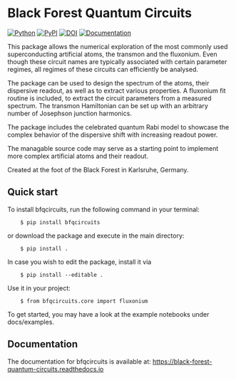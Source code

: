# Black Forest Quantum Circuits

[![Python](https://img.shields.io/pypi/pyversions/bfqcircuits.svg)](https://badge.fury.io/py/bfqcircuits)
[![PyPI](https://badge.fury.io/py/bfqcircuits.svg)](https://badge.fury.io/py/bfqcircuits)
[![DOI](https://zenodo.org/badge/835614971.svg)](https://zenodo.org/doi/10.5281/zenodo.13695981)
[![Documentation](https://img.shields.io/badge/api-reference-blue.svg)](https://black-forest-quantum-circuits.readthedocs.io/en/latest/api/bfqcircuits.html)

This package allows the numerical exploration of the most commonly used superconducting artificial atoms,
the transmon and the fluxonium. Even though these circuit names are typically associated with certain parameter regimes,
all regimes of these circuits can efficiently be analysed.

The package can be used to design the spectrum of the atoms, their dispersive readout, as well as to extract various
properties. A fluxonium fit routine is included, to extract the circuit parameters from a measured spectrum.
The transmon Hamiltonian can be set up with an arbitrary number of Josephson junction harmonics.

The package includes the celebrated quantum Rabi model to showcase the complex behavior of the dispersive shift
with increasing readout power.

The managable source code may serve as a starting point to implement more complex artificial atoms and their readout.

Created at the foot of the Black Forest in Karlsruhe, Germany.

## Quick start

To install bfqcircuits, run the following command in your terminal:

        $ pip install bfqcircuits

or download the package and execute in the main directory:

        $ pip install .

In case you wish to edit the package, install it via

        $ pip install --editable .

Use it in your project:

        $ from bfqcircuits.core import fluxonium

To get started, you may have a look at the example notebooks under docs/examples.

## Documentation

The documentation for bfqcircuits is available at: https://black-forest-quantum-circuits.readthedocs.io